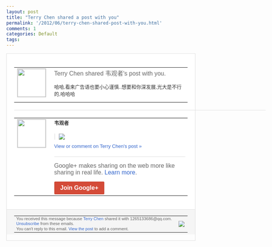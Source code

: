 ```yaml
---
layout: post
title: "Terry Chen shared a post with you"
permalink: '/2012/06/terry-chen-shared-post-with-you.html'
comments: 1
categories: Default
tags: 
---
```

<div style="border:solid 1px #dfdfdf;color:#686868;font:13px Arial"><div style="background-color:#fff;padding:20px;"><table cellpadding="0" cellspacing="0"><tr><td style="padding-right:15px;vertical-align:top"><a href="https://plus.google.com/_/notifications/ngemlink?&amp;emid=CLDf04jq2bACFZQOQAod7lgAAA&amp;path=%2F108643996575278738906&amp;dt=1340092628400"><img height="75" src="https://lh3.googleusercontent.com/-KKRGTyJ5Bl0/AAAAAAAAAAI/AAAAAAAAEEY/jllxqER5dCk/s75-c-k-a/photo.jpg" style="border:solid 1px #cccccc;" width="75"/></a></td><td style="width:578px;color:#333;font:13px Arial;vertical-align:top;"><div style="color:#686868;font:16px Arial;;padding-bottom:15px">Terry Chen shared 韦观者's post with you.</div><div style="padding-bottom:10px">哈哈,看来广告语也要小心谨慎..想要和你<wbr/>深发展,光大是不行的,哈哈哈</div></td></tr></table><div style="margin:20px 0;border-bottom:solid 1px #dfdfdf;width:670px;"></div><table cellpadding="0" cellspacing="0"><tr><td style="padding-right:15px;vertical-align:top"><a href="https://plus.google.com/_/notifications/ngemlink?&amp;emid=CLDf04jq2bACFZQOQAod7lgAAA&amp;path=%2F113793619262150772038&amp;dt=1340092628400"><img height="75" src="https://lh6.googleusercontent.com/-G4sXGl_z__M/AAAAAAAAAAI/AAAAAAAAAQY/y8k8iZIk5jA/s75-c-k-a/photo.jpg" style="border:solid 1px #cccccc;" width="75"/></a></td><td style="width:578px;color:#333;font:13px Arial;vertical-align:top;"><div style="font-weight:bold;padding-bottom:10px">韦观者</div><div style="padding-bottom:10px"></div><div style="margin-bottom:10px;padding-left:10px; border-left:2px solid #EAEAEA"><span style="margin-right:5px"><a href="https://plus.google.com/_/notifications/ngemlink?&amp;emid=CLDf04jq2bACFZQOQAod7lgAAA&amp;path=%2F108643996575278738906%2Fposts%2FGE3Pk1K44sY%3Fgpinv%3DAMIXal8Xm3A6gK124JNqsJpeXHRirRWJjqOPO11echSV5GvaYjplTtJUutNf7duVkO85oZKzUVPveCgFvyUN8naBVCCqNnF1zZR2B2JKZxHKqSYwhyI5GUg&amp;dt=1340092628400" style="zSoyz;"><img border="0" src="https://lh3.googleusercontent.com/-I0m1oVvladQ/T-Atl_6LyLI/AAAAAAAAXFI/jLO1XwK6n7E/w160/%25E6%259C%25AA%25E5%2591%25BD%25E5%2590%258D.jpg" style="max-height:200px;max-width:275px"/></a></span></div><a href="https://plus.google.com/_/notifications/ngemlink?&amp;emid=CLDf04jq2bACFZQOQAod7lgAAA&amp;path=%2F108643996575278738906%2Fposts%2FGE3Pk1K44sY%3Fgpinv%3DAMIXal8Xm3A6gK124JNqsJpeXHRirRWJjqOPO11echSV5GvaYjplTtJUutNf7duVkO85oZKzUVPveCgFvyUN8naBVCCqNnF1zZR2B2JKZxHKqSYwhyI5GUg&amp;dt=1340092628400" style="color:#3366CC;text-decoration:none;">View or comment on Terry Chen's post »</a><div style="margin-top:20px;border-top:solid 1px #dfdfdf"><div style="padding:15px 0;color:#686868;font:16px Arial;">Google+ makes sharing on the web more like sharing in real life. <a href="http://www.google.com/+/learnmore/" style="color:#3366CC;text-decoration:none;">Learn more</a>.</div><a href="https://plus.google.com/_/notifications/ngemlink?&amp;emid=CLDf04jq2bACFZQOQAod7lgAAA&amp;path=%2F%3Fgpinv%3DAMIXal8Xm3A6gK124JNqsJpeXHRirRWJjqOPO11echSV5GvaYjplTtJUutNf7duVkO85oZKzUVPveCgFvyUN8naBVCCqNnF1zZR2B2JKZxHKqSYwhyI5GUg&amp;dt=1340092628400" style="display:inline-block;padding:7px 15px;background-color:#d44b38; color:#fff;font-size:16px; font-weight:bold;border-radius:2px;-webkit-border-radius:2px; -moz-border-radius:2px;border:solid 1px #c43b28; white-space:nowrap;text-decoration:none">Join Google+</a></div></td></tr></table></div><div style="border-top:solid 1px #dfdfdf;padding:0 20px; background-color:#f5f5f5"><table cellpadding="0" cellspacing="0" style="height:50px"><tbody><tr><td style="vertical-align:middle;width:100%; color:#636363;font:11px Arial; line-height:120%">You received this message because <a href="https://plus.google.com/_/notifications/ngemlink?&amp;emid=CLDf04jq2bACFZQOQAod7lgAAA&amp;path=%2F108643996575278738906%3Fgpinv%3DAMIXal8Xm3A6gK124JNqsJpeXHRirRWJjqOPO11echSV5GvaYjplTtJUutNf7duVkO85oZKzUVPveCgFvyUN8naBVCCqNnF1zZR2B2JKZxHKqSYwhyI5GUg&amp;dt=1340092628400" style="color:#3366CC;text-decoration:none;">Terry Chen</a> shared it with 1265133686@qq.com. <a href="https://plus.google.com/_/notifications/ngemlink?&amp;emid=CLDf04jq2bACFZQOQAod7lgAAA&amp;path=%2F_%2Fnonplus%2Femailsettings%3Fgpinv%3DAMIXal8Xm3A6gK124JNqsJpeXHRirRWJjqOPO11echSV5GvaYjplTtJUutNf7duVkO85oZKzUVPveCgFvyUN8naBVCCqNnF1zZR2B2JKZxHKqSYwhyI5GUg%26est%3DADH5u8XW7MbVwuZI3fC-27AcAjzXmu2GPBnHH_VEoueYPoKIKu20BhsgGQDXy74VtDxZH6qBXvThhlm8rTVbjHn05o28rHuxpz68HeuF4Mch5l-7TzGSVpiEmnUxvXW-drHUVNC07_XU&amp;dt=1340092628400" style="color:#3366CC;text-decoration:none;">Unsubscribe</a> from these emails.<br/>You can't reply to this email. <a href="https://plus.google.com/_/notifications/ngemlink?&amp;emid=CLDf04jq2bACFZQOQAod7lgAAA&amp;path=%2F108643996575278738906%2Fposts%2FGE3Pk1K44sY%3Fgpinv%3DAMIXal8Xm3A6gK124JNqsJpeXHRirRWJjqOPO11echSV5GvaYjplTtJUutNf7duVkO85oZKzUVPveCgFvyUN8naBVCCqNnF1zZR2B2JKZxHKqSYwhyI5GUg&amp;dt=1340092628400" style="color:#3366CC;text-decoration:none;">View the post</a> to add a comment.<br/></td><td><img src="https://ssl.gstatic.com/s2/oz/images/notifications/logo/google-plus-6617a72bb36cc548861652780c9e6ff1.png"/></td></tr></tbody></table></div></div>